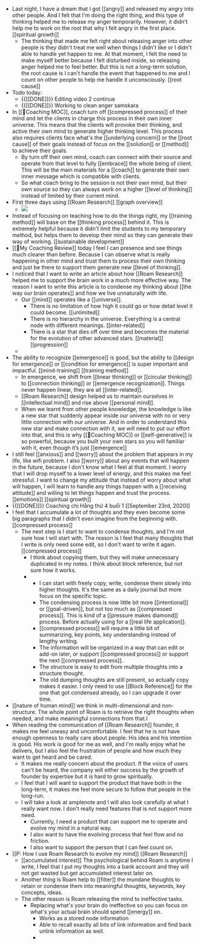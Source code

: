 - Last night, I have a dream that I got [[angry]] and released my angry into other people. And I felt that I'm doing the right thing, and this type of thinking helped me to release my anger temporarily. However, it didn't help me to work on the root that why I felt angry in the first place. [[spiritual growth]]
    - The thinking that made me felt right about releasing anger into other people is they didn't treat me well when things I didn't like or I didn't able to handle yet happen to me. At that moment, I felt the need to make myself better because I felt disturbed inside, so releasing anger helped me to feel better. But this is not a long-term solution, the root cause is I can't handle the event that happened to me and I count on other people to help me handle it unconsciously. [[root cause]]
- Todo today:
    - {{[[DONE]]}} Editing video 2 continue 
    - {{[[DONE]]}} Working to clean anger samskara
- In [[🧭Coaching MOC]], coach turn off [[compressed process]] of their mind and let the clients in charge this process in their own inner universe. This means that the clients will provoke their thinking, and active their own mind to generate higher thinking level. This process also requires clients face what's the [[underlying concern]] or the [[root cause]] of their goals instead of focus on the [[solution]] or [[method]] to achieve their goals.
    - By turn off their own mind, coach can connect with their source and operate from that level to fully [[embrace]] the whole being of client. This will be the main materials for a [[coach]] to generate their own inner message which is compatible with clients.
    - So what coach bring to the session is not their own mind, but their own source so they can always work on a higher [[level of thinking]] instead of limited by their current mind.
- First three days using [[Roam Research]] [[graph overview]]
    - ![](https://firebasestorage.googleapis.com/v0/b/firescript-577a2.appspot.com/o/imgs%2Fapp%2FNgoctien%2F9icyWb7UmP.png?alt=media&token=6bcf54f8-5692-4c7a-a1dc-929bd284cec5)
- Instead of focusing on teaching how to do the things right, my [[training method]] will base on the [[thinking process]] behind it. This is extremely helpful because it didn't limit the students to my temporary method, but helps them to develop their mind so they can generate their way of working. [[sustainable development]]
- [[📝My Coaching Review]] today I feel I can presence and see things much clearer than before. Because I can observe what is really happening in other mind and trust them to process their own thinking and just be there to support them generate new [[level of thinking]].
- I noticed that I want to write an article about how [[Roam Research]] helped me to support the brain work in a much more effective way. The reason I want to write this article is to condense my thinking about [[the way our brain operates]] and how we live unnaturally with life.
    - Our [[mind]] operates like a [[universe]].
        - There is no limitation of how high it could go or how detail level it could become. [[unlimited]]
        - There is no hierarchy in the universe. Everything is a central node with different meanings. [[inter-related]]
        -  There is a star that dies off over time and becomes the material for the evolution of other advanced stars. [[material]] [[progression]] 
    - 
- The ability to recognize [[emergence]] is good, but the ability to [[design for emergence]] or [[condition for emergence]] is super important and impactful. [[mind-training]] [[training method]]
    - In emergence, we shift from [[linear thinking]] or [[circular thinking]] to [[connection thinking]] or [[emergence recognization]]. Things never happen linear, they are all [[inter-related]]. 
    - [[Roam Research]] design helped us to maintain ourselves in [[intellectual mind]] and rise above [[personal mind]].
    - When we learnt from other people knowledge, the knowledge is like a new star that suddenly appear inside our universe with no or very little connection with our universe. And in order to understand this new star and make connection with it, we will need to put our effort into that, and this is why [[🧭Coaching MOC]] or [[self-generative]] is so powerful, because you built your own stars so you will familiar with it, even though it’s just [[emergence]]
- I still feel [[anxious]] and [[worry]] about the problem that appears in my life, like wifi problem. I also [[worry]] about any events that will happen in the future, because I don't know what I feel at that moment. I worry that I will drop myself to a lower level of energy, and this makes me feel stressful. I want to change my attitude that instead of worry about what will happen, I will learn to handle any things happen with a [[receiving attitude]] and willing to let things happen and trust the process. [[emotions]] [[spiritual growth]] 
- {{[[DONE]]}} Coaching chị Hằng thứ 4 buổi 1 [[September 23rd, 2020]]
- I feel that I accumulate a lot of thoughts and they even become some big paragraphs that I didn't even imagine from the beginning with.  [[compressed process]]
    - The next step is I start to want to condense thoughts, and I'm not sure how I will start with. The reason is I feel that many thoughts that I write is only need some edit, so I don't want to write it again. [[compressed process]]
        - I think about copying them, but they will make unnecessary duplicated in my notes. I think about block reference, but not sure how it works.
        - 
            - I can start with freely copy, write, condense them slowly into higher thoughts. It's the same as a daily journal but more focus on the specific topic.
            - The condensing process is now little bit more [[intentional]] or [[goal-driven]], but not too much as [[compressed process]]. This is kind of a [[pressure makes diamond]] process. Before actually using for a [[real life application]].
            - [[compressed process]] will require a little bit of summarizing, key points, key understanding instead of lengthy writing. 
            - The information will be organized in a way that can edit or add-on later, or support [[compressed process]] or support the next [[compressed process]].
            - The structure is easy to edit from multiple thoughts into a structure thought.
            - The old dumping thoughts are still present, so actually copy makes it easier. I only need to use [[Block Reference]] for the one that got condensed already, so I can upgrade it over time.
- [[nature of human mind]] we think in multi-dimensional and non-structure. The whole point of Roam is to retrieve the right thoughts when needed, and make meaningful connections from that.I
- When reading the communication of [[Roam Research]] founder, it makes me feel uneasy and uncomfortable. I feel that he is not have enough openness to really care about people. His idea and his intention is good. His work is good for me as well, and I'm really enjoy what he delivers, but I also feel the frustration of people and how much they want to get heard and be cared. 
    - It makes me really concern about the product. If the voice of users can't be heard, the company will either success by the growth of founder by expertise but it is hard to grow spiritually. 
    - I feel that I will want to support the product that have both in the long-term, it makes me feel more secure to follow that people in the long-run. 
    - I will take a look at amplenote and I will also look carefully at what I really want now. I don't really need features that is not support more need. 
        - Currently, I need a product that can support me to operate and evolve my mind in a natural way.
        - I also want to have the evolving process that feel flow and no friction.
        - I also want to support the person that I can feel count on. 
- [[P: How I use Roam Research to evolve my mind]] [[Roam Research]]
    - [[accumulated interest]] The psychological behind Roam is anytime I write, I feel that I put my thoughts into a bank account and they will not get wasted but get accumulated interest later on. 
    - Another thing is Roam help to [[filter]] the mundane thoughts to retain or condense them into meaningful thoughts, keywords, key concepts, ideas.
    - The other reason is Roam releasing the mind to ineffective tasks. 
        - Replacing what's your brain do ineffective so you can focus on what's your actual brain should spend [[energy]] on.
            - Works as a stored node information
            - Able to recall exactly all bits of link information and find back unlink information as well.
            - 
